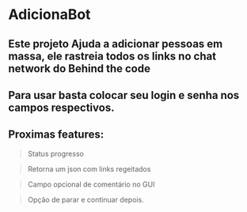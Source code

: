 # AdicionaBot
## Este projeto Ajuda a adicionar pessoas em massa, ele rastreia todos os links no chat network do Behind the code

## Para usar basta colocar seu login e senha nos campos respectivos.

## Proximas features:
> Status progresso

> Retorna um json com links regeitados

> Campo opcional de comentário no GUI

> Opção de parar e continuar depois.
